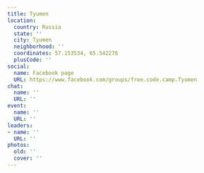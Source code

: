 ```yaml
---
title: Tyumen
location:
  country: Russia
  state: ''
  city: Tyumen
  neighborhood: ''
  coordinates: 57.153534, 65.542276
  plusCode: ''
social:
  name: Facebook page
  URL: https://www.facebook.com/groups/free.code.camp.Tyumen
chat:
  name: ''
  URL: ''
event:
  name: ''
  URL: ''
leaders:
- name: ''
  URL: ''
photos:
  old: ''
  cover: ''
---
```

